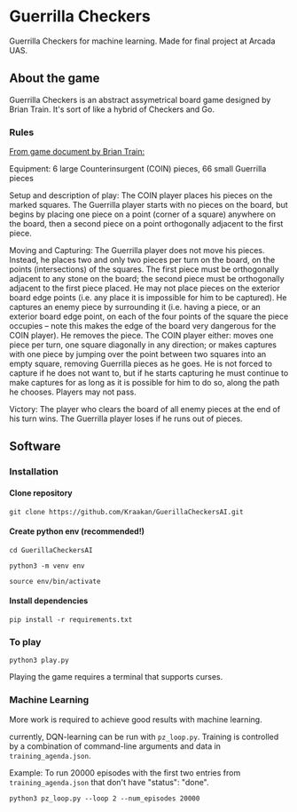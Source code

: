 # Guerrilla Checkers

Guerrilla Checkers for machine learning. Made for final project at Arcada UAS.

## About the game

Guerrilla Checkers is an abstract assymetrical board game designed by Brian Train. It's sort of like a hybrid of Checkers and Go.

### Rules

[ From game document by Brian Train: ](https://brtrain.wordpress.com/wp-content/uploads/2018/03/gcheck-2sided.docx)

Equipment: 6 large Counterinsurgent (COIN) pieces, 66 small Guerrilla pieces

Setup and description of play: The COIN player places his pieces on the marked squares. The Guerrilla player starts with no pieces on the board, but begins by placing one piece on a point (corner of a square) anywhere on the board, then a second piece on a point orthogonally adjacent to the first piece.

Moving and Capturing: The Guerrilla player does not move his pieces. Instead, he places two and only two pieces per turn on the board, on the points (intersections) of the squares. The first piece must be orthogonally adjacent to any stone on the board; the second piece must be orthogonally adjacent to the first piece placed. He may not place pieces on the exterior board edge points (i.e. any place it is impossible for him to be captured). He captures an enemy piece by surrounding it (i.e. having a piece, or an exterior board edge point, on each of the four points of the square the piece occupies – note this makes the edge of the board very dangerous for the COIN player). He removes the piece. The COIN player either: moves one piece per turn, one square diagonally in any direction; or makes captures with one piece by jumping over the point between two squares into an empty square, removing Guerrilla pieces as he goes. He is not forced to capture if he does not want to, but if he starts capturing he must continue to make captures for as long as it is possible for him to do so, along the path he chooses. Players may not pass.

Victory: The player who clears the board of all enemy pieces at the end of his turn wins. The Guerrilla player loses if he runs out of pieces.

## Software

### Installation

#### Clone repository
`git clone https://github.com/Kraakan/GuerillaCheckersAI.git`

#### Create python env (recommended!)
`cd GuerillaCheckersAI`

`python3 -m venv env`

`source env/bin/activate`

#### Install dependencies
`pip install -r requirements.txt`

### To play
`python3 play.py`

Playing the game requires a terminal that supports curses.

### Machine Learning
More work is required to achieve good results with machine learning.

currently, DQN-learning can be run with `pz_loop.py`.
Training is controlled by a combination of command-line arguments and data in `training_agenda.json`.

Example:
To run 20000 episodes with the first two entries from `training_agenda.json` that don't have "status": "done".

`python3 pz_loop.py --loop 2 --num_episodes 20000`

